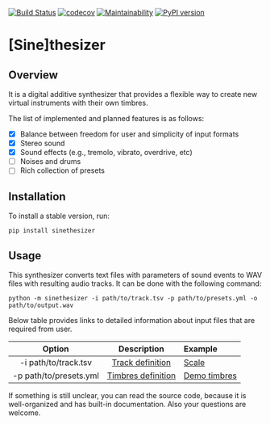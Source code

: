 [![Build Status](https://travis-ci.org/Nikolay-Lysenko/sinethesizer.svg?branch=master)](https://travis-ci.org/Nikolay-Lysenko/sinethesizer)
[![codecov](https://codecov.io/gh/Nikolay-Lysenko/sinethesizer/branch/master/graph/badge.svg)](https://codecov.io/gh/Nikolay-Lysenko/sinethesizer)
[![Maintainability](https://api.codeclimate.com/v1/badges/a43618b5f9454d01186c/maintainability)](https://codeclimate.com/github/Nikolay-Lysenko/sinethesizer/maintainability)
[![PyPI version](https://badge.fury.io/py/sinethesizer.svg)](https://badge.fury.io/py/sinethesizer)

# [Sine]thesizer

## Overview

It is a digital additive synthesizer that provides a flexible way to create new virtual instruments with their own timbres.

The list of implemented and planned features is as follows:
- [x] Balance between freedom for user and simplicity of input formats
- [x] Stereo sound
- [x] Sound effects (e.g., tremolo, vibrato, overdrive, etc)
- [ ] Noises and drums
- [ ] Rich collection of presets

## Installation

To install a stable version, run:
```
pip install sinethesizer
```

## Usage

This synthesizer converts text files with parameters of sound events to WAV files with resulting audio tracks. It can be done with the following command:
```
python -m sinethesizer -i path/to/track.tsv -p path/to/presets.yml -o path/to/output.wav
```

Below table provides links to detailed information about input files that are required from user.

Option | Description | Example
:----: | :---------: | :-----|
-i path/to/track.tsv | [Track definition](https://github.com/Nikolay-Lysenko/sinethesizer/blob/master/docs/track_definition.md) | [Scale](https://github.com/Nikolay-Lysenko/sinethesizer/blob/master/docs/examples/scale.tsv)
-p path/to/presets.yml | [Timbres definition](https://github.com/Nikolay-Lysenko/sinethesizer/blob/master/docs/timbres_creation.md) | [Demo timbres](https://github.com/Nikolay-Lysenko/sinethesizer/blob/master/presets/demo.yml)

If something is still unclear, you can read the source code, because it is well-organized and has built-in documentation. Also your questions are welcome.
